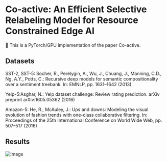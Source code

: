 # Co-active: An Efficient Selective Relabeling Model for Resource Constrained Edge AI


🎉 This is a PyTorch/GPU implementation of the paper Co-active. 

## Datasets

 SST-2, SST-5: Socher, R., Perelygin, A., Wu, J., Chuang, J., Manning, C.D., Ng, A.Y., Potts, C.: Recursive deep models for semantic compositionality over a sentiment treebank. In: EMNLP, pp. 1631–1642 (2013) 
 
 Yelp-5:Asghar, N.: Yelp dataset challenge: Review rating prediction. arXiv preprint arXiv:1605.05362 (2016)
 
 Amazon-5: He, R., McAuley, J.: Ups and downs: Modeling the visual evolution of fashion trends with one-class collaborative filtering. In: Proceedings of the 25th International Conference on World Wide Web, pp. 507–517 (2016)
 
## Results
![image](https://github.com/user-attachments/assets/e58750aa-7ab4-4652-b2e3-c5c6321ae2dc)

